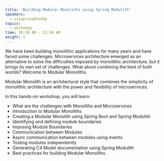 ```yaml
---
title: 'Building Modular Monoliths using Spring Modulith'
speakers:
  - sivaprasadreddy
topics:
  - workshop
time: 10:20 AM - 11:50 AM
weight: 1
---
```


We have been building monolithic applications for many years and have faced some challenges. Microservices architecture emerged as an alternative to solve the difficulties imposed by monolithic architecture, but it brings its own set of challenges. What about combining the best of both worlds? Welcome to Modular Monoliths.

Modular Monolith is an architectural style that combines the simplicity of monolithic architecture with the power and flexibility of microservices. 

In this hands-on workshop, you will learn: 

- What are the challenges with Monoliths and Microservices 
- Introduction to Modular Monoliths 
- Creating a Modular Monolith using Spring Boot and Spring Modulith 
- Identifying and defining module boundaries 
- Imposing Module Boundaries 
- Communication between Modules 
- Async communication between modules using events 
- Testing modules independently 
- Generating C4 Model documentation using Spring Modulith 
- Best practices for building Modular Monoliths 
